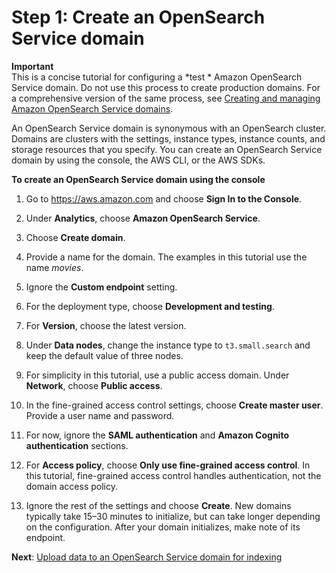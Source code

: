 # Step 1: Create an OpenSearch Service domain<a name="gsgcreate-domain"></a>

**Important**  
This is a concise tutorial for configuring a *test * Amazon OpenSearch Service domain\. Do not use this process to create production domains\. For a comprehensive version of the same process, see [Creating and managing Amazon OpenSearch Service domains](createupdatedomains.md)\.

An OpenSearch Service domain is synonymous with an OpenSearch cluster\. Domains are clusters with the settings, instance types, instance counts, and storage resources that you specify\. You can create an OpenSearch Service domain by using the console, the AWS CLI, or the AWS SDKs\.

**To create an OpenSearch Service domain using the console**

1. Go to [https://aws\.amazon\.com](https://aws.amazon.com) and choose **Sign In to the Console**\.

1. Under **Analytics**, choose **Amazon OpenSearch Service**\.

1. Choose **Create domain**\.

1. Provide a name for the domain\. The examples in this tutorial use the name *movies*\.

1. Ignore the **Custom endpoint** setting\.

1. For the deployment type, choose **Development and testing**\.

1. For **Version**, choose the latest version\.

1. Under **Data nodes**, change the instance type to `t3.small.search` and keep the default value of three nodes\.

1. For simplicity in this tutorial, use a public access domain\. Under **Network**, choose **Public access**\.

1. In the fine\-grained access control settings, choose **Create master user**\. Provide a user name and password\.

1. For now, ignore the **SAML authentication** and **Amazon Cognito authentication** sections\.

1. For **Access policy**, choose **Only use fine\-grained access control**\. In this tutorial, fine\-grained access control handles authentication, not the domain access policy\.

1. Ignore the rest of the settings and choose **Create**\. New domains typically take 15–30 minutes to initialize, but can take longer depending on the configuration\. After your domain initializes, make note of its endpoint\.

**Next**: [Upload data to an OpenSearch Service domain for indexing](gsgupload-data.md)